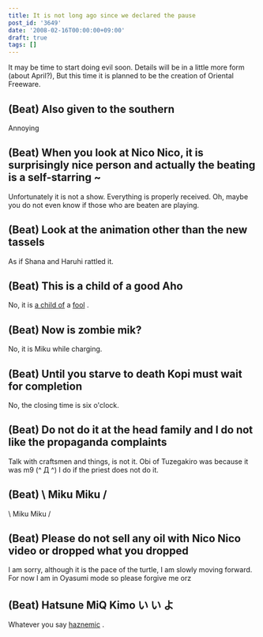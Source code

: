 ```yaml
---
title: It is not long ago since we declared the pause
post_id: '3649'
date: '2008-02-16T00:00:00+09:00'
draft: true
tags: []
---
```


It may be time to start doing evil soon. Details will be in a little more form (about April?), But this time it is planned to be the creation of Oriental Freeware.

## (Beat) Also given to the southern

Annoying

## (Beat) When you look at Nico Nico, it is surprisingly nice person and actually the beating is a self-starring ~

Unfortunately it is not a show. Everything is properly received. Oh, maybe you do not even know if those who are beaten are playing.

## (Beat) Look at the animation other than the new tassels

As if Shana and Haruhi rattled it.

## (Beat) This is a child of a good Aho

No, it is [a child of](/image/illustrations/miku/3939.png) a [fool](/image/illustrations/miku/3939.png) .

## (Beat) Now is zombie mik?

No, it is Miku while charging.

## (Beat) Until you starve to death Kopi must wait for completion

No, the closing time is six o'clock.

## (Beat) Do not do it at the head family and I do not like the propaganda complaints

Talk with craftsmen and things, is not it. Obi of Tuzegakiro was because it was m9 (^ Д ^) I do if the priest does not do it.

## (Beat) \ Miku Miku /

\ Miku Miku /

## (Beat) Please do not sell any oil with Nico Nico video or dropped what you dropped

I am sorry, although it is the pace of the turtle, I am slowly moving forward. For now I am in Oyasumi mode so please forgive me orz

## (Beat) Hatsune MiQ Kimo い い よ

Whatever you say [haznemic](/haznemic) .
